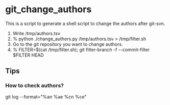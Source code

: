 # git_change_authors

This is a script to generate a shell script to change the authors after git-svn.


1. Write /tmp/authors.tsv
2. % python ./change_authors.py /tmp/authors.tsv > /tmp/filter.sh
3. Go to the git repository you want to change authors.
4. % FILTER=$(cat /tmp/filter.sh); git filter-branch -f --commit-filter $FILTER HEAD

## Tips

### How to check authors?
git log --format="%an %ae %cn %ce"

